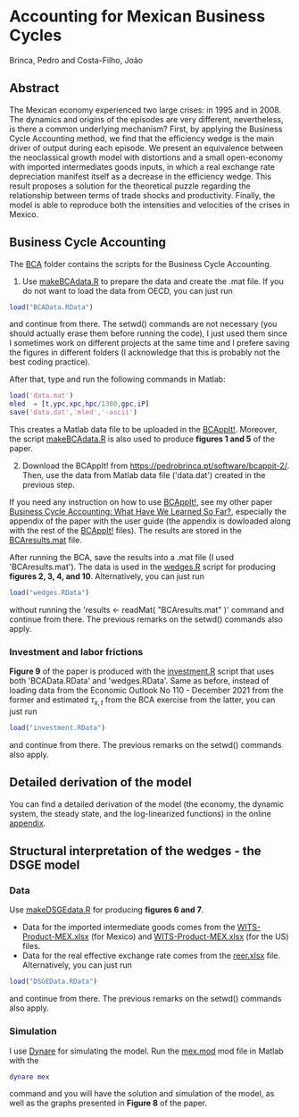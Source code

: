 # Accounting for Mexican Business Cycles

Brinca, Pedro and Costa-Filho, João

 ## Abstract
 
The Mexican economy experienced two large crises: in 1995 and in 2008. The dynamics and origins of the episodes are very different, nevertheless, is there a common underlying mechanism? First, by applying the Business Cycle Accounting method, we find that the efficiency wedge is the main driver of output during each episode. We present an equivalence between the neoclassical growth model with distortions and a small open-economy with imported intermediates goods inputs, in which a real exchange rate depreciation manifest itself as a decrease in the efficiency wedge. This result proposes a solution for the theoretical puzzle regarding the relationship between terms of trade shocks and productivity. Finally, the model is able to reproduce both the intensities and velocities of the crises in Mexico.

## Business Cycle Accounting

The [BCA](BCA) folder contains the scripts for the Business Cycle Accounting.

1) Use [makeBCAdata.R](BCA/makeBCAdata.R) to prepare the data and create the .mat file. If you do not want to load the data from OECD, you can just run

``` R load
load("BCAData.RData")
```
and continue from there. The setwd() commands are not necessary (you should actually erase them before running the code), I just used them since I sometimes work on different projects at the same time and I prefere saving the figures in different folders (I acknowledge that this is probably not the best coding practice).

After that, type and run the following commands in Matlab:

``` matlab data
load('data.mat')
mled  = [t,ypc,xpc,hpc/1300,gpc,iP]
save('data.dat','mled','-ascii')
````
This creates a Matlab data file to be uploaded in the [BCAppIt!](https://pedrobrinca.pt/software/bcappit-2/). Moreover, the script [makeBCAdata.R](BCA/makeBCAdata.R) is also used to produce **figures 1 and 5** of the paper.

2) Download the BCAppIt! from https://pedrobrinca.pt/software/bcappit-2/. Then, use the data from  Matlab data file ('data.dat') created in the previous step. 

If you need any instruction on how to use [BCAppIt!](https://pedrobrinca.pt/software/bcappit-2/), see my other paper [Business Cycle Accounting: What Have We Learned So Far?](https://github.com/costafilhojoao/Research/tree/main/Business%20Cycle%20Accounting%3B%20What%20have%20we%20learned%20so%20far), especially the appendix of the paper with the user guide (the appendix is dowloaded along with the rest of the  [BCAppIt!](https://pedrobrinca.pt/software/bcappit-2/) files). The results are stored in the [BCAresults.mat](BCAresults.mat) file. 

After running the BCA, save the results into a .mat file (I used 'BCAresults.mat'). The data is used in the [wedges.R](BCA/wedges.R) script for producing **figures 2, 3, 4, and 10**. Alternatively, you can just run

``` R load2
load("wedges.RData")
```
without running the 'results <- readMat( "BCAresults.mat" )' command and continue from there. The previous remarks on the setwd() commands also apply.

### Investment and labor frictions

**Figure 9** of the paper is produced with the [investment.R](BCA/investment.R) script that uses both 'BCAData.RData' and 'wedges.RData'. Same as before, instead of loading data from the Economic Outlook No 110 - December 2021 from the former and estimated $\tau_{x,t}$ from the BCA exercise from the latter, you can just run

``` R load3
load("investment.RData")
```
and continue from there. The previous remarks on the setwd() commands also apply.

## Detailed derivation of the model

You can find a detailed derivation of the model (the economy, the dynamic system, the steady state, and the log-linearized functions) in the online [appendix](appendix.pdf).

## Structural interpretation of the wedges - the DSGE model

### Data

Use [makeDSGEdata.R](DSGE/makeDSGEdata.R) for producing **figures 6 and 7**.

* Data for the imported intermediate goods comes from the [WITS-Product-MEX.xlsx](DSGE/WITS-Product-MEX.xlsx) (for Mexico) and [WITS-Product-MEX.xlsx](DSGE/WITS-Product-USA.xlsx) (for the US) files.
* Data for the real effective exchange rate comes from the [reer.xlsx](DSGE/reer.xlsx.xlsx) file. Alternatively, you can just run

``` R load3
load("DSGEData.RData")
``` 
and continue from there. The previous remarks on the setwd() commands also apply.

### Simulation

I use [Dynare]([DSGE/WITS-Product-MEX.xlsx](https://www.dynare.org/)) for simulating the model. Run the [mex.mod](DSGE/mex.mod) mod file in Matlab with the

``` matlab dynare
dynare mex
```
command and you will have the solution and simulation of the model, as well as the graphs presented in **Figure 8** of the paper.
